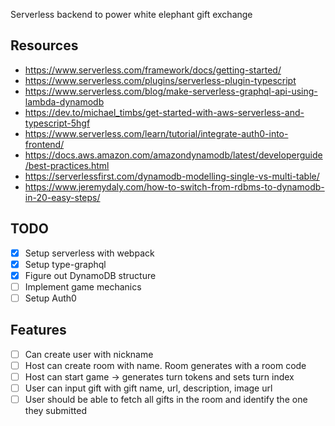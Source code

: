 Serverless backend to power white elephant gift exchange

## Resources
- https://www.serverless.com/framework/docs/getting-started/
- https://www.serverless.com/plugins/serverless-plugin-typescript
- https://www.serverless.com/blog/make-serverless-graphql-api-using-lambda-dynamodb
- https://dev.to/michael_timbs/get-started-with-aws-serverless-and-typescript-5hgf
- https://www.serverless.com/learn/tutorial/integrate-auth0-into-frontend/
- https://docs.aws.amazon.com/amazondynamodb/latest/developerguide/best-practices.html
- https://serverlessfirst.com/dynamodb-modelling-single-vs-multi-table/
- https://www.jeremydaly.com/how-to-switch-from-rdbms-to-dynamodb-in-20-easy-steps/

## TODO
- [x] Setup serverless with webpack
- [x] Setup type-graphql
- [x] Figure out DynamoDB structure
- [ ] Implement game mechanics
- [ ] Setup Auth0

## Features
- [ ] Can create user with nickname
- [ ] Host can create room with name. Room generates with a room code
- [ ] Host can start game -> generates turn tokens and sets turn index
- [ ] User can input gift with gift name, url, description, image url
- [ ] User should be able to fetch all gifts in the room and identify the one they submitted